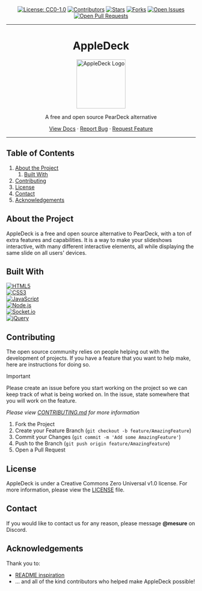 <!-- Shields.io Badges -->
<div align="center">

  <!-- license -->
  <a href="https://github.com/Mesure73L/AppleDeck/blob/master/LICENSE">
  <img src="https://img.shields.io/github/license/Mesure73L/AppleDeck?style=flat&color=9E49C8" alt="License: CC0-1.0"></a>

  <!-- contributors -->
  <a href="https://github.com/Mesure73L/AppleDeck/graphs/contributors">
  <img src="https://img.shields.io/github/contributors/Mesure73L/AppleDeck?style=flat&color=9E49C8" alt="Contributors"></a>

  <!-- stars -->
  <a href="https://github.com/Mesure73L/AppleDeck/stargazers">
  <img src="https://img.shields.io/github/stars/Mesure73L/AppleDeck?style=flat&color=9E49C8" alt="Stars"></a>

  <!-- forks -->
  <a href="https://github.com/Mesure73L/AppleDeck/forks">
  <img src="https://img.shields.io/github/forks/Mesure73L/AppleDeck?style=flat&color=9E49C8" alt="Forks"></a>

  <!-- issues -->
  <a href="https://github.com/Mesure73L/AppleDeck/issues">
  <img src="https://img.shields.io/github/issues/Mesure73L/AppleDeck?style=flat&color=9E49C8" alt="Open Issues"></a>

  <!-- pull requests -->
  <a href="https://github.com/Mesure73L/AppleDeck/pulls">
  <img src="https://img.shields.io/github/issues-pr/Mesure73L/AppleDeck?style=flat&color=9E49C8" alt="Open Pull Requests"></a>
  
</div>

<hr>

<!-- Header -->
<div align="center">

  <h1>AppleDeck</h1>
  
  <a href="https://github.com/Mesure73L/AppleDeck">
    <img src="https://github.com/user-attachments/assets/a046d442-a462-4077-8461-444c51157503" width="130" height="130" alt="AppleDeck Logo">
  </a>
  
  <p>A free and open source PearDeck alternative</p>

<a href="https://github.com/Mesure73L/AppleDeck/wiki">View Docs</a>
·
<a href="https://github.com/Mesure73L/AppleDeck/issues/new?assignees=&labels=prob.-PROBLEM%2C+prob.bug&projects=&template=bug_report.md&title=%5BBUG%5D+">Report Bug</a>
·
<a href="https://github.com/Mesure73L/AppleDeck/issues/new?assignees=&labels=sug.-SUGGESTION%2C+sug.feature%2C+sug.pending&projects=&template=feature_request.md&title=%5BFEATURE%5D+">Request Feature</a>

</div>

<hr>

<!-- Table of Contents -->

## Table of Contents

<ol>
  <li>
    <a href="#about-the-project">About the Project</a>
    <ol>
      <li><a href="#built-with">Built With</a></li>
    </ol>
  </li>
  <li><a href="#contributing">Contributing</a></li>
  <li><a href="#license">License</a></li>
  <li><a href="#contact">Contact</a></li>
  <li><a href="#acknowledgements">Acknowledgements</a></li>
</ol>

<!-- About the Project -->

## About the Project

AppleDeck is a free and open source alternative to PearDeck, with a ton of extra features and capabilities.
It is a way to make your slideshows interactive, with many different interactive elements, all while displaying
the same slide on all users' devices.

<!-- Built With -->

## Built With

[![HTML5](https://img.shields.io/badge/HTML5-E34F26?style=for-the-badge&logo=HTML5&logoColor=white)](https://developer.mozilla.org/en-US/docs/Web/HTML)  
[![CSS3](https://img.shields.io/badge/CSS3-1572B6?style=for-the-badge&logo=CSS3&logoColor=white)](https://developer.mozilla.org/en-US/docs/Web/CSS)  
[![JavaScript](https://img.shields.io/badge/JavaScript-F7DF1E?style=for-the-badge&logo=JavaScript&logoColor=black)](https://developer.mozilla.org/en-US/docs/Web/JavaScript)  
[![Node.js](https://img.shields.io/badge/Node.js-5FA04E?style=for-the-badge&logo=Node.js&logoColor=white)](https://nodejs.org/en)  
[![Socket.io](https://img.shields.io/badge/Socket.io-010101?style=for-the-badge&logo=Socket.io&logoColor=white)](https://socket.io/)  
[![jQuery](https://img.shields.io/badge/jQuery-0769AD?style=for-the-badge&logo=jQuery&logoColor=white)](https://jquery.com)

<!-- Contributing -->

## Contributing

The open source community relies on people helping out with the development of projects. If you have a
feature that you want to help make, here are instructions for doing so.

> [!IMPORTANT]
> Please create an issue before you start working on the project so we can keep track of what is being worked on.
> In the issue, state somewhere that you will work on the feature.
>
> _Please view [CONTRIBUTING.md](https://github.com/Mesure73L/AppleDeck/blob/master/CONTRIBUTING.md) for more information_

1. Fork the Project
2. Create your Feature Branch (`git checkout -b feature/AmazingFeature`)
3. Commit your Changes (`git commit -m 'Add some AmazingFeature'`)
4. Push to the Branch (`git push origin feature/AmazingFeature`)
5. Open a Pull Request

<!-- License -->

## License

AppleDeck is under a Creative Commons Zero Universal v1.0 license.
For more information, please view the [LICENSE](https://github.com/Mesure73L/AppleDeck/blob/master/LICENSE) file.

<!-- Contact -->

## Contact

If you would like to contact us for any reason, please message **@mesure** on Discord.

<!-- Acknowledgements -->

## Acknowledgements

Thank you to:

-   [README inspiration](https://github.com/othneildrew/Best-README-Template)
-   ... and all of the kind contributors who helped make AppleDeck possible!
